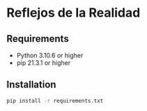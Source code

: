 # Reflejos de la Realidad

## Requirements

- Python 3.10.6 or higher
- pip 21.3.1 or higher

## Installation

```bash
pip install -r requirements.txt
```
